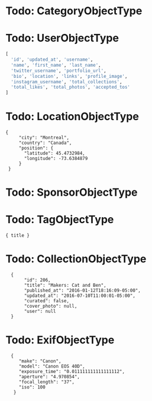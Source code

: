 
# Todo: CategoryObjectType
# Todo: UserObjectType 
```python
[
  'id', 'updated_at', 'username',
  'name', 'first_name', 'last_name',
  'twitter_username', 'portfolio_url',
  'bio', 'location', 'links', 'profile_image',
  'instagram_username', 'total_collections',
  'total_likes', 'total_photos', 'accepted_tos'
]
```
# Todo: LocationObjectType
```
{
     "city": "Montreal",
     "country": "Canada",
     "position": {
       "latitude": 45.4732984,
       "longitude": -73.6384879
     }
 }
 ```
 
# Todo: SponsorObjectType  

# Todo: TagObjectType 
```
{ title }
```

# Todo: CollectionObjectType
```
  {
       "id": 206,
       "title": "Makers: Cat and Ben",
       "published_at": "2016-01-12T18:16:09-05:00",
       "updated_at": "2016-07-10T11:00:01-05:00",
       "curated": false,
       "cover_photo": null,
       "user": null
  }
```
# Todo: ExifObjectType
```
  {
     "make": "Canon",
     "model": "Canon EOS 40D",
     "exposure_time": "0.011111111111111112",
     "aperture": "4.970854",
     "focal_length": "37",
     "iso": 100
   }
```